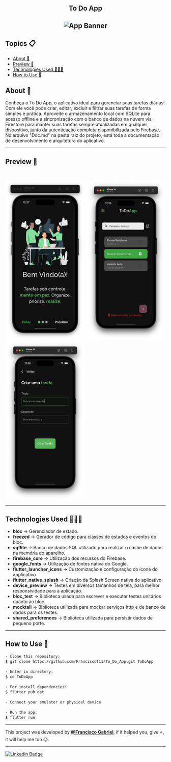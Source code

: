<h2 align="center">To Do App<h2>
<p align="center">
    <img src="https://i.imgur.com/CX7NO3i.png" width="350" height="350" alt="App Banner" />
</p> 

   <h2>Topics 📋</h2>

  <p>
   
   - [About 📖](#about-)
   - [Preview 📱](#preview-)
   - [Technologies Used 👨🏽‍💻](#---technologies-used----)
   - [How to Use 🤔](#how-to-use-)
   </p>

   <h2>About 📖</h2>
   
   <p>
    Conheça o To Do App, o aplicativo ideal para gerenciar suas tarefas diárias! Com ele você pode criar, editar, excluir e filtrar suas tarefas de forma simples e prática. Aproveite o armazenamento local com SQLite para acesso offline e a sincronização com o banco de dados na nuvem via Firestore para manter suas tarefas sempre atualizadas em qualquer dispositivo, junto da autenticação completa disponibilizada pelo Firebase.  No arquivo "Doc.md" na pasta raiz do projeto, está toda a documentação de desenvolvimento e arquitetura do aplicativo.
   </p>

---

   <h2>Preview 📱</h2><br>

   <p a>
    <img src="app_preview/app_preview_1.png" width="250" height="500" alt="App Preview"> 
    <img src="app_preview/app_preview_2.png" width="250" height="500" alt="App Preview"> 
    <img src="app_preview/app_preview_3.png" width="250" height="500" alt="App Preview"> 
   </p>

---

 <h2>
   Technologies Used 👨🏽‍💻
   </h2>
   
- **bloc** -> Gerenciador de estado.
- **freezed** -> Gerador de código para classes de estados e eventos do bloc.
- **sqflite** -> Banco de dados SQL utilizado para realizar o cashe de dados na memória do aparelho.
- **firebase_core** -> Utilização dos recursos do Firebase.
- **google_fonts** -> Utilização de fontes nativa do Google.
- **flutter_launcher_icons** -> Customização e configuração do ícone do applicativo.
- **flutter_native_splash** -> Criação da Splash Screen nativa do aplicativo.
- **device_preview** -> Testes em diversos tamanhos de tela, para melhor responsividade para a aplicação.
- **bloc_test** -> Biblioteca usada para escrever e executar testes unitários quanto ao bloc.
- **mocktail** -> Biblioteca utilizada para mockar serviços http e de banco de dados para os testes.
- **shared_preferences** -> Biblioteca utilizada para persistir dados de pequeno porte.

  
---

   <h2>How to Use 🤔</h2>

```
- Clone this repository:
$ git clone https://github.com/Franciscof11/To_Do_App.git ToDoApp

- Enter in directory:
$ cd ToDoApp

- For install dependencies:
$ flutter pub get

- Connect your emulator or physical device

- Run the app:
$ flutter run
```

---

This project was developed by **[@Francisco Gabriel](https://www.linkedin.com/in/franciscossg/)**,
if it helped you, give ⭐, it will help me too 😉.

---

   <div>

[![Linkedin Badge](https://img.shields.io/badge/-Francisco%20Gabriel-292929?style=flat-square&logo=Linkedin&logoColor=blue&link=https://www.linkedin.com/in/franciscossg/)](https://www.linkedin.com/in/franciscossg/)

   </div>

